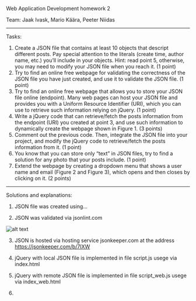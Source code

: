 Web Application Development homework 2

Team: Jaak Ivask, Mario Käära, Peeter Niidas

-------------------------------------------------------------
Tasks:

1. Create a JSON file that contains at least 10 objects that descript different posts. Pay special attention to the literals (create time, author name, etc.) you’ll include in your objects. Hint: read point 5, otherwise, you may need to modify your JSON file when you reach it. (1 point)
2. Try to find an online free webpage for validating the correctness of the JSON file you have just created, and use it to validate the JSON file. (1 point)
3. Try to find an online free webpage that allows you to store your JSON file online (endpoint). Many web pages can host your JSON file and provides you with a Uniform Resource Identifier (URI), which you can use to retrieve such information relying on jQuery. (1 point)
4. Write a jQuery code that can retrieve/fetch the posts information from the endpoint (URI) you created at point 3, and use such information to dynamically create the webpage shown in Figure 1. (3 points)
5. Comment out the previous code. Then, integrate the JSON file into your project, and modify the jQuery code to retrieve/fetch the posts information from it. (1 point)
6. You know that you can store only “text” in JSON files, try to find a solution for any photo that your posts include. (1 point)
7. Extend the webpage by creating a dropdown menu that shows a user name and email (Figure 2 and Figure 3), which opens and then closes by clicking on it. (2 points)
-------------------------------------------------------------


Solutions and explanations:

1. JSON file was created using...

2. JSON was validated via jsonlint.com

![alt text](https://github.com/jaak69/WAD_HW02/blob/76cb46cdac8a84e15fba6bca4f05e0e0fc835924/resource/images/validation.png?raw=true "Screenshot of the validation result")

3. JSON is hosted via hosting service jsonkeeper.com at the address https://jsonkeeper.com/b/7IXW

4. jQuery with local JSON file is implemented in file script.js usege via index.html

5. jQuery with remote JSON file is implemented in file script_web.js usege via index_web.html

6. 
